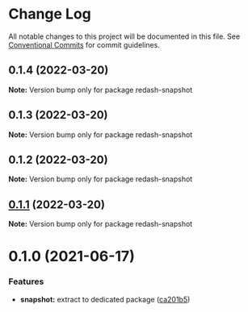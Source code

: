 # Change Log

All notable changes to this project will be documented in this file.
See [Conventional Commits](https://conventionalcommits.org) for commit guidelines.

## 0.1.4 (2022-03-20)

**Note:** Version bump only for package redash-snapshot





## 0.1.3 (2022-03-20)

**Note:** Version bump only for package redash-snapshot





## 0.1.2 (2022-03-20)

**Note:** Version bump only for package redash-snapshot





## [0.1.1](https://github.com/marcolink/redash-tools/compare/redash-snapshot@0.1.0...redash-snapshot@0.1.1) (2022-03-20)

**Note:** Version bump only for package redash-snapshot





# 0.1.0 (2021-06-17)


### Features

* **snapshot:** extract to dedicated package ([ca201b5](https://github.com/marcolink/redash-tools/commit/ca201b5d2ebca4707dffa9ddb3dadf8e9584cca5))

